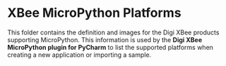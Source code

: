 XBee MicroPython Platforms
==========================

This folder contains the definition and images for the Digi XBee products
supporting MicroPython. This information is used by the **Digi XBee MicroPython
plugin for PyCharm** to list the supported platforms when creating a new
application or importing a sample.
